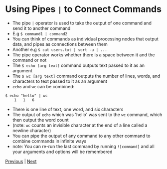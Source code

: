 # Using Pipes `|` to Connect Commands

* The pipe `|` operator is used to take the output of one command and send it to another command
* E.g `$ command1 | command2`
* You can think of commands as individual processing nodes that output data, and pipes as connections between them
* Another e.g `$ cat users.txt | sort -u | ...`
* The pipe operator works whether there is a space between it and the command or not
* The `$ echo [arg text]` command outputs text passed to it as an argument
* The `$ wc [arg text]` command outputs the number of lines, words, and characters to text passed to it as an argument
* `echo` and `wc` can be combined:

```
$ echo "hello" | wc
    1   1   6
```
* There is one line of text, one word, and six characters
* The output of `echo` which was 'hello' was sent to the `wc` command, which then output the word count
* (note: `wc` counts an invisible character at the end of a line called a newline character)
* You can pipe the output of any command to any other command to combine commands in infinite ways
* note: You can re-run the last command by running `![command]` and all your arguments and options will be remembered

[Previous](unix_philosophy.md) | [Next](text_tools.md)
